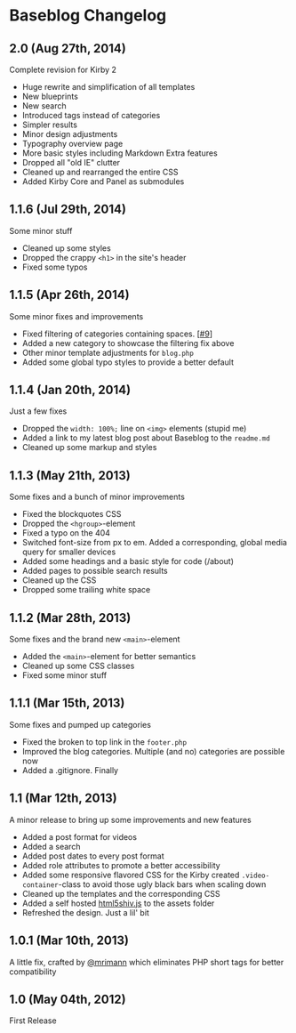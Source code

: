 # Baseblog Changelog

## 2.0 (Aug 27th, 2014)
Complete revision for Kirby 2

- Huge rewrite and simplification of all templates
- New blueprints
- New search
- Introduced tags instead of categories
- Simpler results
- Minor design adjustments
- Typography overview page
- More basic styles including Markdown Extra features
- Dropped all "old IE" clutter
- Cleaned up and rearranged the entire CSS
- Added Kirby Core and Panel as submodules


## 1.1.6 (Jul 29th, 2014)
Some minor stuff

- Cleaned up some styles
- Dropped the crappy `<h1>` in the site's header
- Fixed some typos


## 1.1.5 (Apr 26th, 2014)
Some minor fixes and improvements

- Fixed filtering of categories containing spaces. [[#9](https://github.com/sashtown/Baseblog-Kirby-Theme/pull/9)]
- Added a new category to showcase the filtering fix above
- Other minor template adjustments for `blog.php`
- Added some global typo styles to provide a better default


## 1.1.4 (Jan 20th, 2014)
Just a few fixes

- Dropped the `width: 100%;` line on `<img>` elements (stupid me)
- Added a link to my latest blog post about Baseblog to the `readme.md`
- Cleaned up some markup and styles


## 1.1.3 (May 21th, 2013)
Some fixes and a bunch of minor improvements

- Fixed the blockquotes CSS
- Dropped the `<hgroup>`-element
- Fixed a typo on the 404
- Switched font-size from px to em. Added a corresponding, global media query for smaller devices
- Added some headings and a basic style for code (/about)
- Added pages to possible search results
- Cleaned up the CSS
- Dropped some trailing white space


## 1.1.2 (Mar 28th, 2013)
Some fixes and the brand new `<main>`-element

- Added the `<main>`-element for better semantics
- Cleaned up some CSS classes
- Fixed some minor stuff


## 1.1.1 (Mar 15th, 2013)
Some fixes and pumped up categories

- Fixed the broken to top link in the `footer.php`
- Improved the blog categories. Multiple (and no) categories are possible now
- Added a .gitignore. Finally


## 1.1 (Mar 12th, 2013)
A minor release to bring up some improvements and new features

- Added a post format for videos
- Added a search
- Added post dates to every post format
- Added role attributes to promote a better accessibility
- Added some responsive flavored CSS for the Kirby created `.video-container`-class to avoid those ugly black bars when scaling down
- Cleaned up the templates and the corresponding CSS
- Added a self hosted [html5shiv.js](https://github.com/aFarkas/html5shiv) to the assets folder
- Refreshed the design. Just a lil' bit


## 1.0.1 (Mar 10th, 2013)
A little fix, crafted by [@mrimann](https://twitter.com/mrimann) which eliminates PHP short tags for better compatibility


## 1.0 (May 04th, 2012)
First Release